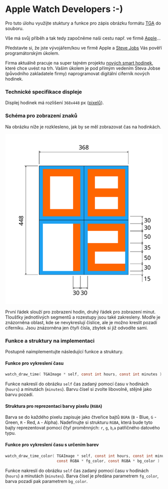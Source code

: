 # Apple Watch Developers :-)

Pro tuto úlohu využijte stuktury a funkce pro zápis obrázku formátu [TGA](/c/aplikovane_ulohy/tga.md) do souboru.

Vše má svůj příběh a tak tedy započněme naši cestu např. ve firmě [Apple](https://www.apple.com)...

Představte si, že jste vývojářem/kou ve firmě Apple a [Steve Jobs](https://en.wikipedia.org/wiki/Steve_Jobs) Vás pověří programátorským úkolem.

Firma aktuálně pracuje na super tajném projektu [nových smart hodinek](https://en.wikipedia.org/wiki/Apple_Watch), které chce uvést na trh.
Vašim úkolem je pod přímým vedením Steva Jobse (původního zakladatele firmy) naprogramovat digitální ciferník nových hodinek.


### Technické specifikace displeje

Displej hodinek má rozlišení `368x448` px ([pixelů](https://en.wikipedia.org/wiki/Pixel)).


### Schéma pro zobrazení znaků

Na obrázku níže je rozklesleno, jak by se měl zobrazovat čas na hodinkách.

![](/static/img/watches_clock.svg)


První řádek slouží pro zobrazeni hodin, druhý řádek pro zobrazení minut.
Tloušťky jednotlivých segmentů a rozestupy jsou také zakresleny.
Modře je znázorněna oblast, kde se nevykreslují číslice, ale je možno kreslit pozadí ciferníku.
Jsou znázorněna jen čtyři čísla, zbytek si již odvodíte sami.


### Funkce a struktury na implementaci

Postupně naimplementujte následující funkce a struktury.


#### Funkce pro vykreslení času

```c
watch_draw_time( TGAImage * self, const int hours, const int minutes )
```

Funkce nakreslí do obrázku `self` čas zadaný pomocí času v hodinách (`hours`) a minutách (`minutes`).
Barvu čísel si zvolte libovolně, stějně jako barvu pozadí.


#### Struktura pro reprezentaci barvy pixelu (`RGBA`)

Barva se do každého pixelu zapisuje jako čtveřice bajtů `BGRA` (`B` - Blue, `G` - Green, `R` - Red, `A` - Alpha).
Nadefinujte si strukturu `RGBA`, která bude tyto bajty reprezentovat pomocí čtyř proměnných: `r`, `g`, `b`,`a` patřičného datového typu.


#### Funkce pro vykreslení času s určením barev

```c
watch_draw_time_color( TGAImage * self, const int hours, const int minutes,
                       const RGBA * fg_color, const RGBA * bg_color )
```

Funkce nakreslí do obrázku `self` čas zadaný pomocí času v hodinách (`hours`) a minutách (`minutes`).
Barva čísel je předána parametrem `fg_color`, barva pozadí pak parametrem `bg_color`.

